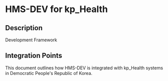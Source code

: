 # HMS-DEV for kp_Health

## Description

Development Framework

## Integration Points

This document outlines how HMS-DEV is integrated with kp_Health systems in Democratic People's Republic of Korea.
